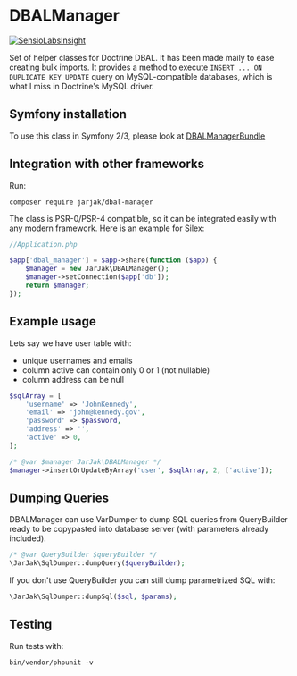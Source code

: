 DBALManager
===========

[![SensioLabsInsight](https://insight.sensiolabs.com/projects/26cdcbf9-dd47-452a-a933-f954ecd90d03/big.png)](https://insight.sensiolabs.com/projects/26cdcbf9-dd47-452a-a933-f954ecd90d03)

Set of helper classes for Doctrine DBAL. It has been made maily to ease creating bulk imports. It provides a method to execute `INSERT ... ON DUPLICATE KEY UPDATE` query on MySQL-compatible databases, which is what I miss in Doctrine's MySQL driver.


Symfony installation
--------------------

To use this class in Symfony 2/3, please look at [DBALManagerBundle](https://github.com/JarJak/DBALManagerBundle)


Integration with other frameworks
---------------------------------

Run:

```
composer require jarjak/dbal-manager
```

The class is PSR-0/PSR-4 compatible, so it can be integrated easily with any modern framework.
Here is an example for Silex:

```php
//Application.php

$app['dbal_manager'] = $app->share(function ($app) {
    $manager = new JarJak\DBALManager();
    $manager->setConnection($app['db']);
    return $manager;
});
```

Example usage
-------------

Lets say we have user table with: 
- unique usernames and emails
- column active can contain only 0 or 1 (not nullable)
- column address can be null

```php
$sqlArray = [
    'username' => 'JohnKennedy',
    'email' => 'john@kennedy.gov',
    'password' => $password,
    'address' => '',
    'active' => 0,
];

/* @var $manager JarJak\DBALManager */
$manager->insertOrUpdateByArray('user', $sqlArray, 2, ['active']);
```

Dumping Queries
---------------

DBALManager can use VarDumper to dump SQL queries from QueryBuilder ready to be copypasted into database server (with parameters already included).

```php
/* @var QueryBuilder $queryBuilder */
\JarJak\SqlDumper::dumpQuery($queryBuilder);
```

If you don't use QueryBuilder you can still dump parametrized SQL with:

```php
\JarJak\SqlDumper::dumpSql($sql, $params);
```

Testing
-------

Run tests with:

```
bin/vendor/phpunit -v
```
